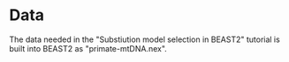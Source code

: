 # Data
The data needed in the "Substiution model selection in BEAST2" tutorial is built into BEAST2 as "primate-mtDNA.nex".
